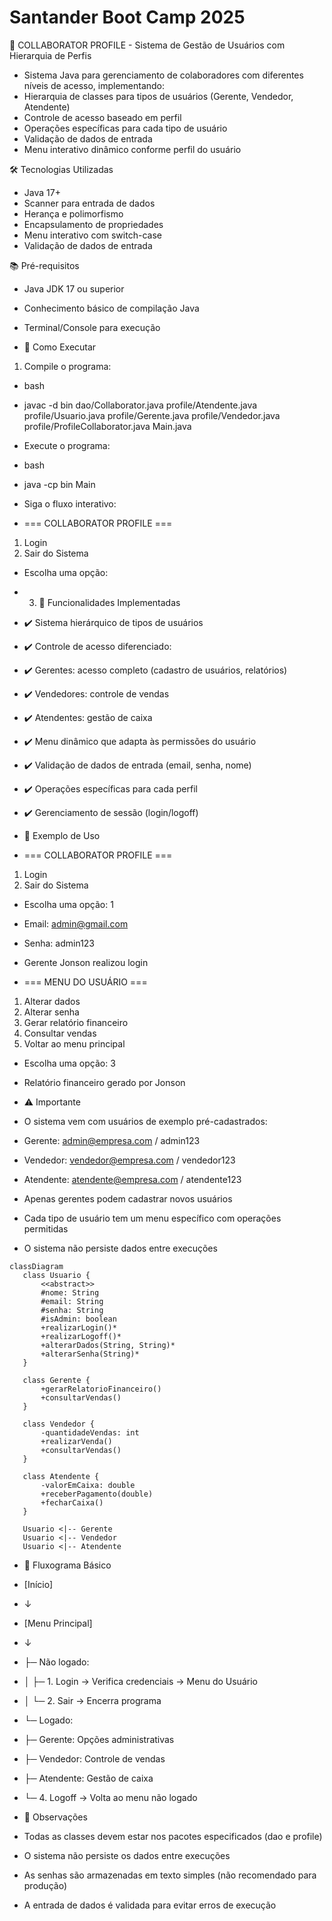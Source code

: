 # Santander Boot Camp 2025

🏢 COLLABORATOR PROFILE - Sistema de Gestão de Usuários com Hierarquia de Perfis

* Sistema Java para gerenciamento de colaboradores com diferentes níveis de acesso, implementando:
* Hierarquia de classes para tipos de usuários (Gerente, Vendedor, Atendente)
* Controle de acesso baseado em perfil
* Operações específicas para cada tipo de usuário
* Validação de dados de entrada
* Menu interativo dinâmico conforme perfil do usuário

🛠️ Tecnologias Utilizadas
* Java 17+
* Scanner para entrada de dados
* Herança e polimorfismo
* Encapsulamento de propriedades
* Menu interativo com switch-case
* Validação de dados de entrada

📚 Pré-requisitos
* Java JDK 17 ou superior
* Conhecimento básico de compilação Java
* Terminal/Console para execução

* 🚀 Como Executar
 
1. Compile o programa:
* bash
* javac -d bin dao/Collaborator.java profile/Atendente.java profile/Usuario.java profile/Gerente.java profile/Vendedor.java profile/ProfileCollaborator.java Main.java
* Execute o programa:
 
* bash
* java -cp bin Main
* Siga o fluxo interativo:
 
 
* === COLLABORATOR PROFILE ===
1. Login
2. Sair do Sistema
* Escolha uma opção:
 
* 3. 🎯 Funcionalidades Implementadas
* ✔️ Sistema hierárquico de tipos de usuários
* ✔️ Controle de acesso diferenciado:
* ✔️ Gerentes: acesso completo (cadastro de usuários, relatórios)
* ✔️ Vendedores: controle de vendas
* ✔️ Atendentes: gestão de caixa
* ✔️ Menu dinâmico que adapta às permissões do usuário
* ✔️ Validação de dados de entrada (email, senha, nome)
* ✔️ Operações específicas para cada perfil
* ✔️ Gerenciamento de sessão (login/logoff)
 
* 📝 Exemplo de Uso
 
* === COLLABORATOR PROFILE ===
1. Login
2. Sair do Sistema
* Escolha uma opção: 1
 
* Email: admin@gmail.com
* Senha: admin123
 
* Gerente Jonson realizou login
 
* === MENU DO USUÁRIO ===
1. Alterar dados
2. Alterar senha
3. Gerar relatório financeiro
4. Consultar vendas
5. Voltar ao menu principal
* Escolha uma opção: 3
* Relatório financeiro gerado por Jonson
 
* ⚠️ Importante
* O sistema vem com usuários de exemplo pré-cadastrados:
* Gerente: admin@empresa.com / admin123
* Vendedor: vendedor@empresa.com / vendedor123
* Atendente: atendente@empresa.com / atendente123
* Apenas gerentes podem cadastrar novos usuários
* Cada tipo de usuário tem um menu específico com operações permitidas
* O sistema não persiste dados entre execuções
 
 ````mermaid
classDiagram
    class Usuario {
        <<abstract>>
        #nome: String
        #email: String
        #senha: String
        #isAdmin: boolean
        +realizarLogin()*
        +realizarLogoff()*
        +alterarDados(String, String)*
        +alterarSenha(String)*
    }
    
    class Gerente {
        +gerarRelatorioFinanceiro()
        +consultarVendas()
    }
    
    class Vendedor {
        -quantidadeVendas: int
        +realizarVenda()
        +consultarVendas()
    }
    
    class Atendente {
        -valorEmCaixa: double
        +receberPagamento(double)
        +fecharCaixa()
    }
    
    Usuario <|-- Gerente
    Usuario <|-- Vendedor
    Usuario <|-- Atendente

 ````

* 🔄 Fluxograma Básico
* [Início]
* ↓
* [Menu Principal]
* ↓
* ├─ Não logado:
* │ ├─ 1. Login → Verifica credenciais → Menu do Usuário
* │ └─ 2. Sair → Encerra programa
* └─ Logado:
* ├─ Gerente: Opções administrativas
* ├─ Vendedor: Controle de vendas
* ├─ Atendente: Gestão de caixa
* └─ 4. Logoff → Volta ao menu não logado
 
* 📌 Observações
* Todas as classes devem estar nos pacotes especificados (dao e profile)
* O sistema não persiste os dados entre execuções
* As senhas são armazenadas em texto simples (não recomendado para produção)
* A entrada de dados é validada para evitar erros de execução
